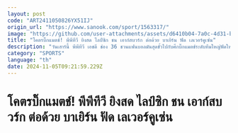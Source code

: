 ```yaml
---
layout: post
code: "ART2411050826YX51IJ"
origin_url: "https://www.sanook.com/sport/1563317/"
image: "https://github.com/user-attachments/assets/d6410b04-7a0c-4d31-b993-d03eddf6c995"
title: "โคตรบิ๊กแมตช์! พีพีทีวี ยิงสด ไลป์ซิก ชน เอาก์สบวร์ก ต่อด้วย บาเยิร์น ฟัด เลเวอร์คูเซ่น"
description: "วันเสาร์นี้ พีพีทีวี เอชดี ช่อง 36 ชวนแฟนบอลมันสุดขั้วไปกับศึกบิ๊กแมตช์ระดับทีมใหญ่ฟัดใหญ่ กับโปรแกรมแข่งขันบุนเดสลีกาเยอรมนี"
category: "SPORTS"
language: "th"
date: 2024-11-05T09:21:59.229Z
---
```


# โคตรบิ๊กแมตช์! พีพีทีวี ยิงสด ไลป์ซิก ชน เอาก์สบวร์ก ต่อด้วย บาเยิร์น ฟัด เลเวอร์คูเซ่น